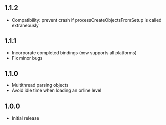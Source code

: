 ## 1.1.2
- Compatibility: prevent crash if processCreateObjectsFromSetup is called extraneously

## 1.1.1
- Incorporate completed bindings (now supports all platforms)
- Fix minor bugs

## 1.1.0
- Multithread parsing objects
- Avoid idle time when loading an online level

## 1.0.0
- Initial release
